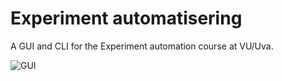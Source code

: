 # Experiment automatisering
 
 
 A GUI and CLI for the Experiment automation course at VU/Uva.
 
 ![GUI](https://raw.githubusercontent.com/JBusink/Nummerical-Differentiation/main/Figures/Experimental_setup_biomechanics_pendulum_F2100dpi.png)

